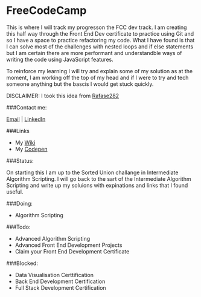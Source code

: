 # FreeCodeCamp

This is where I will track my progresson the FCC dev track. I am creating this half way through the Front End Dev certificate to practice using Git and so I have a space to practice refactoring my code. What I have found is that I can solve most of the challenges with nested loops and if else statements but I am certain there are more performant and understandble ways of writing the code using JavaScript features.

To reinforce my learning I will try and explain some of my solution as at the moment, I am working off the top of my head and if I were to try and tech someone anything but the bascis I would get stuck quickly.

DISCLAIMER: I took this idea from [Rafase282](https://github.com/Rafase282)

###Contact me:

[Email](mailto:kemspterwilliam@gmail.com) | [LinkedIn](https://uk.linkedin.com/in/williamkempsterjs)

###Links

- My [Wiki](../wiki)
- My [Codepen](https://codepen.io/dilliam/)

###Status:

On starting this I am up to the Sorted Union challange in Intermediate Algorithm Scripting. I will go back to the sart of the Intermediate Algorithm Scripting and write up my soluions with expinations and links that I found useful.

###Doing:

- Algorithm Scripting

###Todo:

- Advanced Algorithm Scripting
- Advanced Front End Development Projects
- Claim your Front End Development Certificate

###Blocked:

- Data Visualisation Certtification
- Back End Development Certification
- Full Stack Development Certification
